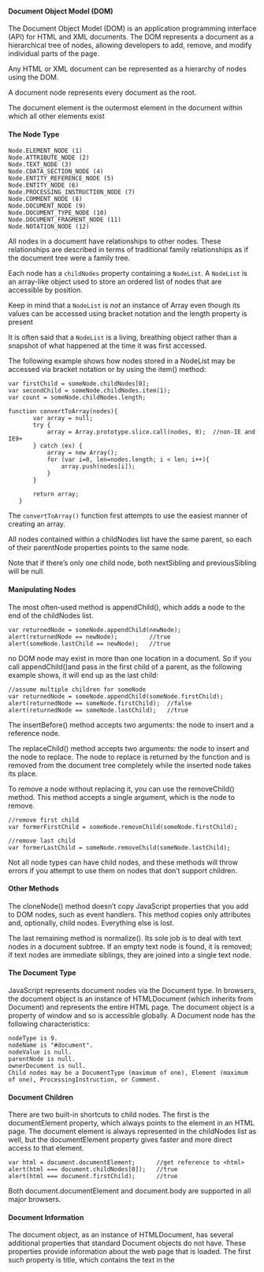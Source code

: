 #### Document Object Model (DOM)

The Document Object Model (DOM) is an application programming interface (API) for HTML and XML documents. The DOM represents a document as a hierarchical tree of nodes, allowing developers to add, remove, and modify individual parts of the page.

Any HTML or XML document can be represented as a hierarchy of nodes using the DOM.

A document node represents every document as the root. 

The document element is the outermost element in the document within which all other elements exist

#### The Node Type

	Node.ELEMENT_NODE (1)
	Node.ATTRIBUTE_NODE (2)
	Node.TEXT_NODE (3)
	Node.CDATA_SECTION_NODE (4)
	Node.ENTITY_REFERENCE_NODE (5)
	Node.ENTITY_NODE (6)
	Node.PROCESSING_INSTRUCTION_NODE (7)
	Node.COMMENT_NODE (8)
	Node.DOCUMENT_NODE (9)
	Node.DOCUMENT_TYPE_NODE (10)
	Node.DOCUMENT_FRAGMENT_NODE (11)
	Node.NOTATION_NODE (12)

All nodes in a document have relationships to other nodes. These relationships are described in terms of traditional family relationships as if the document tree were a family tree.

Each node has a `childNodes` property containing a `NodeList`. A `NodeList` is an array-like object used to store an ordered list of nodes that are accessible by position.

Keep in mind that a `NodeList` is *not* an instance of Array even though its values can be accessed using bracket notation and the length property is present

It is often said that a `NodeList` is a living, breathing object rather than a snapshot of what happened at the time it was first accessed.

The following example shows how nodes stored in a NodeList may be accessed via bracket notation or by using the item() method:

    var firstChild = someNode.childNodes[0];
    var secondChild = someNode.childNodes.item(1);
    var count = someNode.childNodes.length;

    function convertToArray(nodes){
           var array = null;
           try {
               array = Array.prototype.slice.call(nodes, 0);  //non-IE and IE9+
           } catch (ex) {
               array = new Array();
               for (var i=0, len=nodes.length; i < len; i++){
                   array.push(nodes[i]);
               }
           }

           return array;
       }

The `convertToArray()` function first attempts to use the easiest manner of creating an array.

All nodes contained within a childNodes list have the same parent, so each of their parentNode properties points to the same node.

Note that if there’s only one child node, both nextSibling and previousSibling will be null.

#### Manipulating Nodes

The most often-used method is appendChild(), which adds a node to the end of the childNodes list.

	var returnedNode = someNode.appendChild(newNode);
	alert(returnedNode == newNode);         //true
	alert(someNode.lastChild == newNode);   //true

no DOM node may exist in more than one location in a document. So if you call appendChild()and pass in the first child of a parent, as the following example shows, it will end up as the last child:

	//assume multiple children for someNode
	var returnedNode = someNode.appendChild(someNode.firstChild);
	alert(returnedNode == someNode.firstChild);  //false
	alert(returnedNode == someNode.lastChild);   //true

The insertBefore() method accepts two arguments: the node to insert and a reference node.

The replaceChild() method accepts two arguments: the node to insert and the node to replace. The node to replace is returned by the function and is removed from the document tree completely while the inserted node takes its place.

To remove a node without replacing it, you can use the removeChild() method. This method accepts a single argument, which is the node to remove. 

	//remove first child
	var formerFirstChild = someNode.removeChild(someNode.firstChild);
	                   
	//remove last child
	var formerLastChild = someNode.removeChild(someNode.lastChild);

Not all node types can have child nodes, and these methods will throw errors if you attempt to use them on nodes that don’t support children.

#### Other Methods

The cloneNode() method doesn’t copy JavaScript properties that you add to DOM nodes, such as event handlers. This method copies only attributes and, optionally, child nodes. Everything else is lost.

The last remaining method is normalize(). Its sole job is to deal with text nodes in a document subtree. If an empty text node is found, it is removed; if text nodes are immediate siblings, they are joined into a single text node.

#### The Document Type

JavaScript represents document nodes via the Document type. In browsers, the document object is an instance of HTMLDocument (which inherits from Document) and represents the entire HTML page. The document object is a property of window and so is accessible globally. A Document node has the following characteristics:

	nodeType is 9.
	nodeName is "#document".
	nodeValue is null.
	parentNode is null.
	ownerDocument is null.
	Child nodes may be a DocumentType (maximum of one), Element (maximum of one), ProcessingInstruction, or Comment.

#### Document Children

There are two built-in shortcuts to child nodes. The first is the documentElement property, which always points to the <html> element in an HTML page. The document element is always represented in the childNodes list as well, but the documentElement property gives faster and more direct access to that element. 

	var html = document.documentElement;      //get reference to <html>
	alert(html === document.childNodes[0]);   //true
	alert(html === document.firstChild);      //true

Both document.documentElement and document.body are supported in all major browsers.

#### Document Information

The document object, as an instance of HTMLDocument, has several additional properties that standard Document objects do not have. These properties provide information about the web page that is loaded. The first such property is title, which contains the text in the <title> element and is displayed in the title bar or tab of the browser window. This property can be used to retrieve the current page title and to change the page title such that the changes are reflected in the

The next three properties are all related to the request for the web page: URL, domain, and referrer. The URL property contains the complete URL of the page (the URL in the address bar), the domain property contains just the domain name of the page, and the referrer property gives the URL of the page that linked to this page.

#### Locating Elements

Perhaps the most common DOM activity is to retrieve references to a specific element or sets of elements to perform certain operations. This capability is provided via a number of methods on the document object. The Document type provides two methods to this end: getElementById() and getElementsByTagName().

The getElementById() method accepts a single argument — the ID of an element to retrieve — and returns the element if found, or null if an element with that ID doesn’t exist. The ID must be an exact match, including character case, to the id attribute of an element on the page.

The getElementsByTagName() method is another commonly used method for retrieving element references. It accepts a single argument — the tag name of the elements to retrieve — and returns a NodeList containing zero or more elements. In HTML documents, this method returns an HTMLCollection object, which is very similar to a NodeList in that it is considered a “live” collection. For example, the following code retrieves all <img> elements in the page and returns an HTMLCollection:

	var images = document.getElementsByTagName("img");

The HTMLCollection object has an additional method, namedItem(), that lets you reference an item in the collection via its name attribute. For example, suppose you had the following <img> element in a page:

	<img src="myimage.gif" name="myImage">

A reference to this <img> element can be retrieved from the images variable like this:

	var myImage = images.namedItem("myImage");

You can also access named items by using bracket notation, as shown in the following example:

	var myImage = images["myImage"];


#### Document Writing

One of the older capabilities of the document object is the ability to write to the output stream of a web page. This capability comes in the form of four methods: write(), writeln(), open(), and close(). The write() and writeln() methods each accept a string argument to write to the output stream. write() simply adds the text as is, whereas writeln() appends a new-line character (\n) to the end of the string. 

The open() and close() methods are used to open and close the web page output stream, respectively. Neither method is required to be used when write() or writeln() is used during the course of page loading.

#### The Element Type

The Element type represents an XML or HTML element, providing access to information such as its tag name, children, and attributes. An Element node has the following characteristics:

	nodeType is 1.
	nodeName is the element’s tag name.
	nodeValue is null.
	parentNode may be a Document or Element.
	Child nodes may be Element, Text, Comment, ProcessingInstruction, CDATASection, or EntityReference.


	var div = document.getElementById("myDiv");
	alert(div.tagName);    //"DIV"
	alert(div.tagName == div.nodeName);   //true

#### HTML Elements

All HTML elements are represented by the HTMLElement type, either directly or through subtyping. The HTMLElement inherits directly from Element and adds several properties. Each property represents one of the following standard attributes that are available on every HTML element:

- id — A unique identifier for the element in the document.
- title — Additional information about the element, typically represented as a tooltip.
- lang — The language code for the contents of the element (rarely used).
- dir — The direction of the language, "ltr" (left-to-right) or "rtl" (right-to-left); also rarely used.
- className — The equivalent of the class attribute, which is used to specify CSS classes on an element. 	

	<div id="myDiv" class="bd" title="Body text" lang="en" dir="ltr"></div>

All of the information specified by this element may be retrieved using the following JavaScript code:

	var div = document.getElementById("myDiv");
	alert(div.id);         //"myDiv"
	alert(div.className);  //"bd"
	alert(div.title);      //"Body text"
	alert(div.lang);       //"en"
	alert(div.dir);        //"ltr"

Assigning new values to properties:

	div.id = "someOtherId";
	div.className = "ft";
	div.title = "Some other text";
	div.lang = "fr";
	div.dir ="rtl";	

Not all of the properties effect changes on the page when overwritten. Changes to id or lang will be transparent to the user (assuming no CSS styles are based on these values), whereas changes to title will be apparent only when the mouse is moved over the element.	

####  Getting Attributes

The three primary DOM methods for working with attributes are getAttribute(), setAttribute(), and removeAttribute(). 

	var div = document.getElementById("myDiv");
	alert(div.getAttribute("id"));         //"myDiv"
	alert(div.getAttribute("class"));      //"bd"
	alert(div.getAttribute("title"));      //"Body text"
	alert(div.getAttribute("lang"));       //"en"
	alert(div.getAttribute("dir"));        //"ltr"

The getAttribute() method can also retrieve the value of custom attributes that aren’t part of the formal HTML language. 

Note that attribute names are case-insensitive, so "ID" and "id" are considered the same attribute. Also note that, according to HTML5, custom attributes should be prepended with data- in order to validate.

### Setting Attributes

setAttribute() accepts two arguments: the name of the attribute to set and the value to set it to. If the attribute already exists, setAttribute() replaces its value with the one specified; if the attribute doesn’t exist, setAttribute() creates it and sets its value. 

	div.setAttribute("id", "someOtherId");
	div.setAttribute("class", "ft");
	div.setAttribute("title", "Some other text");
	div.setAttribute("lang","fr");
	div.setAttribute("dir", "rtl");

### Removing Attributes

removeAttribute(), which removes the attribute from the element altogether. This does more than just clear the attribute’s value; it completely removes the attribute from the element

### The attributes Property

The Element type is the only DOM node type that uses the attributes property. The attributes property contains a NamedNodeMap, which is a “live” collection similar to a NodeList. Every attribute on an element is represented by an Attr node, each of which is stored in the NamedNodeMap object. A NamedNodeMap object has the following methods:

- getNamedItem(name) — Returns the node whose nodeName property is equal to name.

- removeNamedItem(name) — Removes the node whose nodeName property is equal to name from the list.

- setNamedItem(node) — Adds the node to the list, indexing it by its 
nodeName property.

- item(pos) — Returns the node in the numerical position pos.

To retrieve id attribute of an element:

	var id = element.attributes.getNamedItem("id").nodeValue;

Shorthand code:

	var id = element.attributes["id"].nodeValue;

It’s possible to use this notation to set attribute values as well, retrieving the attribute node and then setting the nodeValue to a new value, as this example shows:

	element.attributes["id"].nodeValue = "someOtherId";	

The removeNamedItem() method functions the same as the removeAttribute() method on the element — it simply removes the attribute with the given name. The following example shows how the sole difference is that removeNamedItem() returns the Attr node that represented the attribute:

	var oldAttr = element.attributes.removeNamedItem("id");

The setNamedItem() is a rarely used method that allows you to add a new attribute to the element by passing in an attribute node, as shown in this example:

	element.attributes.setNamedItem(newAttr);

Generally speaking, because of their simplicity, the getAttribute(), removeAttribute(), and setAttribute() methods are preferred to using any of the preceding attributes methods.

The one area where the attributes property is useful is to iterate over the attributes on an element. This is done most often when serializing a DOM structure into an XML or HTML string. 

### Creating Elements

New elements can be created by using the document.createElement() method. This method accepts a single argument, which is the tag name of the element to create.

	var div = document.createElement("div");

	div.id = "myNewDiv";
	div.className = "box";

The element can be added to the document tree using appendChild(), insertBefore(), or replaceChild(). The following code adds the newly created element to the document’s <body> element:

	document.body.appendChild(div);

Once the element has been added to the document tree, the browser renders it immediately. Any changes to the element after this point are immediately reflected by the browser.

### Element Children

Elements may have any number of children and descendants since elements may be children of elements. The childNodes property contains all of the immediate children of the element, which may be other elements, text nodes, comments, or processing instructions. 

	var ul = document.getElementById("myList");
	var items = ul.getElementsByTagName("li");

### The Text Type

Text nodes are represented by the Text type and contain plain text that is interpreted literally and may contain escaped HTML characters but no HTML code. A Text node has the following characteristics:

	nodeType is 3.
	nodeName is "#text".
	nodeValue is text contained in the node.
	parentNode is an Element.
	Child nodes are not supported.

The following methods allow for manipulation of the text in the node:

- appendData(text) — Appends text to the end of the node.

- deleteData(offset, count) — Deletes count number of characters starting at position offset.

- insertData(offset, text) — Inserts text at position offset.

- replaceData(offset, count, text) — Replaces the text starting at offset through offset + count with text.

- splitText(offset) — Splits the text node into two text nodes separated at position offset.

- substringData(offset, count) — Extracts a string from the text beginning at position offset and continuing until offset + count.

	<div>Hello World!</div>

	var textNode = div.firstChild;  //or div.childNodes[0]

Change value:

	div.firstChild.nodeValue = "Some other message";

As long as the node is currently in the document tree, the changes to the text node will be reflected immediately.

### Creating Text Nodes

New text nodes can be created using the document.createTextNode() method, which accepts a single argument 

	var textNode = document.createTextNode("<strong>Hello</strong> world!");

When a text node is added as a sibling of another text node, the text in those nodes is displayed without any space between them.

### Normalizing Text Nodes

Sibling text nodes can be confusing in DOM documents since there is no simple text string that can’t be represented in a single text node. Still, it is not uncommon to come across sibling text nodes in DOM documents, so there is a method to join sibling text nodes together. This method is called normalize()


When normalize() is called on a parent of two or more text nodes, those nodes are merged into one text node whose nodeValue is equal to the concatenation of the nodeValue properties of each text node. Here’s an example:

	var element = document.createElement("div");
	element.className = "message";
	                   
	var textNode = document.createTextNode("Hello world!");
	element.appendChild(textNode);
	                   
	var anotherTextNode = document.createTextNode("Yippee!");
	element.appendChild(anotherTextNode);
	                   
	document.body.appendChild(element);
	                   
	alert(element.childNodes.length);  //2
	                   
	element.normalize();
	alert(element.childNodes.length);  //1
	alert(element.firstChild.nodeValue);  //"Hello world!Yippee!"


### Splitting Text Nodes

The Text type has a method that does the opposite of normalize(): the splitText() method splits a text node into two text nodes, separating the nodeValue at a given offset. 

	var element = document.createElement("div");
	element.className = "message";
	                   
	var textNode = document.createTextNode("Hello world!");
	element.appendChild(textNode);
	                   
	document.body.appendChild(element);
	                   
	var newNode = element.firstChild.splitText(5);
	alert(element.firstChild.nodeValue);  //"Hello"
	alert(newNode.nodeValue);             //" world!"
	alert(element.childNodes.length);     //2

In this example, the text node containing the text "Hello world!" is split into two text nodes at position 5. Position 5 contains the space between "Hello" and "world!", so the original text node has the string "Hello" and the new one has the text " world!" (including the space).

Splitting text nodes is used most often with DOM parsing techniques for extracting data from text nodes.


### The Comment Type

Comments are represented in the DOM by the Comment type. A Comment node has the following characteristics:

- nodeType is 8.

- nodeName is "#comment".

- nodeValue is the content of the comment.

- parentNode is a Document or Element.

- Child nodes are not supported.

- The Comment type inherits from the same base as the Text type, so it has all of the same string-manipulation methods except splitText(). 

	<div id="myDiv"><!-- A comment --></div>

the comment is a child node of the <div> element, which means it can be accessed like this:

	var div = document.getElementById("myDiv");


### The CDATASection Type	

CDATA sections are specific to XML-based documents and are represented by the CDATASection type.


### The DocumentType Type

The DocumentType type is not used very often in web browsers and is supported in only Firefox, Safari, and Opera.


### The DocumentFragment Type

Of all the node types, the DocumentFragment type is the only one that has no representation in markup. 

	var fragment = document.createDocumentFragment();
	var ul = document.getElementById("myList");
	var li = null;
	                   
	for (var i=0; i < 3; i++){
	    li = document.createElement("li");
	    li.appendChild(document.createTextNode("Item " + (i+1)));
	    fragment.appendChild(li);
	}
	                   
	ul.appendChild(fragment);    

 The contents of a document fragment can be added to a document via appendChild() or insertBefore(). When a document fragment is passed in as an argument to either of these methods, all of the document fragment’s child nodes are added in that spot; the document fragment itself is never added to the document tree. 


### The Attr Type

